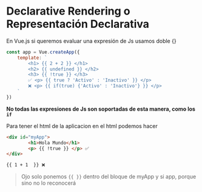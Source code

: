 # Declarative Rendering o Representación Declarativa

En Vue.js si queremos evaluar una expresión de Js usamos doble {}

```js
const app = Vue.createApp({
    template: `
        <h1> {{ 2 + 2 }} </h1>
        <h2> {{ undefined }} </h2>
        <h3> {{ !true }} </h3>
        ✅ <p> {{ true ? 'Activo' : 'Inactivo' }} </p>
        ❌ <p> {{ if(true) {'Activo' : 'Inactivo'} }} </p>
    `
})
```

**No todas las expresiones de Js son soportadas de esta manera, como los `if`**

Para tener el html de la aplicacion en el html podemos hacer

```html
<div id="myApp">
        <h1>Hola Mundo</h1> 
        <p> {{ !true }} </p> ✅
</div>

{{ 1 + 1  }} ❌
```

> Ojo solo ponemos `{{ }}` dentro del bloque de myApp y si app, porque sino no lo reconocerá 

